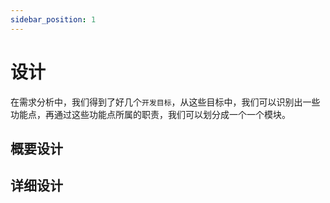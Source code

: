 ```yaml
---
sidebar_position: 1
---
```


# 设计

在需求分析中，我们得到了好几个`开发目标`，从这些目标中，我们可以识别出一些功能点，再通过这些功能点所属的职责，我们可以划分成一个一个模块。

## 概要设计



## 详细设计
